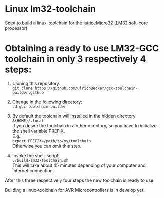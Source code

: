 # Linux lm32-toolchain
Scipt to build a linux-toolchain for the latticeMicro32 (LM32 soft-core processor)

# Obtaining a ready to use LM32-GCC toolchain in only 3 respectively 4 steps:

1) Cloning this repository.<br/>
```git clone https://github.com/UlrichBecker/gcc-toolchain-builder.github```

2) Change in the following directory:<br/>
```cd gcc-toolchain-builder```

3) By default the toolchain will installed in the hidden directory<br/>
```${HOME}/.local```<br/>
If you desire the toolchain in a other directory, so you have to initialize the shell variable PREFIX.<br/>
E.g.:<br/>
```export PREFIX=/path/to/my/toolchain```<br/>
Otherwise you can omit this step.

4) Invoke the shell-script:<br/>
```./build-lm32-toolchain.sh```<br/>
This will take about 45 minutes depending of your computer and internet connection.

After this three respectively four steps the new toolchain is ready to use.

Building a linux-toolchain for AVR Microcontrollers is in develop yet.

